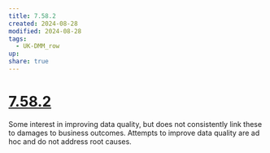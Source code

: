 ```yaml
---
title: 7.58.2
created: 2024-08-28
modified: 2024-08-28
tags:
  - UK-DMM_row
up: 
share: true
---
```

# [7.58.2](7.58.2.md)

Some interest in improving data quality, but does not consistently link these to damages to business outcomes. Attempts to improve data quality are ad hoc and do not address root causes.
